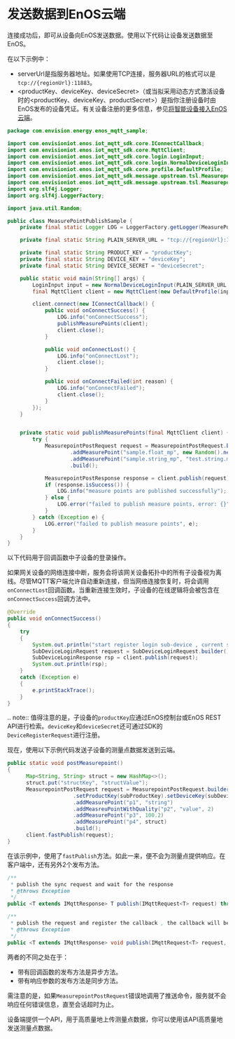 # 发送数据到EnOS云端

连接成功后，即可从设备向EnOS发送数据。使用以下代码让设备发送数据至EnOS。

在以下示例中：

- serverUrl是指服务器地址。如果使用TCP连接，服务器URL的格式可以是`tcp://{regionUrl}:11883`。
- <productKey、deviceKey、deviceSecret>（或当拟采用动态方式激活设备时的<productKey、deviceKey、productSecret>）是指你注册设备时由EnOS发布的设备凭证。有关设备注册的更多信息，参见[将智能设备接入EnOS云端](/docs/device-connection/zh_CN/latest/quickstart/gettingstarted_device_connection)。

```java
package com.envision.energy.enos_mqtt_sample;

import com.envisioniot.enos.iot_mqtt_sdk.core.IConnectCallback;
import com.envisioniot.enos.iot_mqtt_sdk.core.MqttClient;
import com.envisioniot.enos.iot_mqtt_sdk.core.login.LoginInput;
import com.envisioniot.enos.iot_mqtt_sdk.core.login.NormalDeviceLoginInput;
import com.envisioniot.enos.iot_mqtt_sdk.core.profile.DefaultProfile;
import com.envisioniot.enos.iot_mqtt_sdk.message.upstream.tsl.MeasurepointPostRequest;
import com.envisioniot.enos.iot_mqtt_sdk.message.upstream.tsl.MeasurepointPostResponse;
import org.slf4j.Logger;
import org.slf4j.LoggerFactory;

import java.util.Random;

public class MeasurePointPublishSample {
    private final static Logger LOG = LoggerFactory.getLogger(MeasurePointPublishSample.class);

    private final static String PLAIN_SERVER_URL = "tcp://{regionUrl}:11883";

    private final static String PRODUCT_KEY = "productKey";
    private final static String DEVICE_KEY = "deviceKey";
    private final static String DEVICE_SECRET = "deviceSecret";

    public static void main(String[] args) {
        LoginInput input = new NormalDeviceLoginInput(PLAIN_SERVER_URL, PRODUCT_KEY, DEVICE_KEY, DEVICE_SECRET);
        final MqttClient client = new MqttClient(new DefaultProfile(input));

        client.connect(new IConnectCallback() {
            public void onConnectSuccess() {
                LOG.info("onConnectSuccess");
                publishMeasurePoints(client);
                client.close();
            }

            public void onConnectLost() {
                LOG.info("onConnectLost");
                client.close();
            }

            public void onConnectFailed(int reason) {
                LOG.info("onConnectFailed");
                client.close();
            }
        });
    }


    private static void publishMeasurePoints(final MqttClient client) {
        try {
            MeasurepointPostRequest request = MeasurepointPostRequest.builder()
                    .addMeasurePoint("sample.float_mp", new Random().nextFloat())
                    .addMeasurePoint("sample.string_mp", "test.string.mp")
                    .build();

            MeasurepointPostResponse response = client.publish(request);
            if (response.isSuccess()) {
                LOG.info("measure points are published successfully");
            } else {
                LOG.error("failed to publish measure points, error: {}", response.getMessage());
            }
        } catch (Exception e) {
            LOG.error("failed to publish measure points", e);
        }
    }
}
```

以下代码用于回调函数中子设备的登录操作。  

如果网关设备的网络连接中断，服务会将该网关设备拓扑中的所有子设备视为离线。尽管MQTT客户端允许自动重新连接，但当网络连接恢复时，将会调用`onConnectLost`回调函数。当重新连接生效时，子设备的在线逻辑将会被包含在`onConnectSuccess`回调方法中。

```java
@Override
public void onConnectSuccess()
{
    try
    {
        System.out.println("start register login sub-device , current status :" + client.isConnected());
        SubDeviceLoginRequest request = SubDeviceLoginRequest.builder().setSubDeviceInfo(subProductKey, subDeviceKey, subDeviceSecret).build();
        SubDeviceLoginResponse rsp = client.publish(request);
        System.out.println(rsp);
    }
    catch (Exception e)
    {
        e.printStackTrace();
    }
}
```

.. note:: 值得注意的是，子设备的`productKey`应通过EnOS控制台或EnOS REST API进行检索。`deviceKey`和`deviceSecret`还可通过SDK的`DeviceRegisterRequest`进行注册。

现在，使用以下示例代码发送子设备的测量点数据发送到云端。

```java
public static void postMeasurepoint()
{
      Map<String, String> struct = new HashMap<>();
      struct.put("structKey", "structValue");
      MeasurepointPostRequest request = MeasurepointPostRequest.builder()
                     .setProductKey(subProductKey).setDeviceKey(subDeviceKey)
                     .addMeasurePoint("p1", "string")
                     .addMeasreuPointWithQuality("p2", "value", 2)
                     .addMeasurePoint("p3", 100.2)
                     .addMeasurePoint("p4", struct)
                     .build();
      client.fastPublish(request);
}
```

在该示例中，使用了`fastPublish`方法。如此一来，便不会为测量点提供响应。在客户端中，还有另外2个发布方法。

```java
/**
 * publish the sync request and wait for the response
 * @throws Exception
 */
public <T extends IMqttResponse> T publish(IMqttRequest<T> request) throws Exception

/**
 * publish the request and register the callback , the callback will be called when rcv the response
 * @throws Exception
 */
public <T extends IMqttResponse> void publish(IMqttRequest<T> request, IResponseCallback<T> callback)
```

两者的不同之处在于：

- 带有回调函数的发布方法是异步方法。
- 带有响应参数的发布方法是同步方法。

需注意的是，如果`MeasurepointPostRequest`错误地调用了推送命令，服务就不会响应任何错误信息，直至会话超时为止。

设备端提供一个API，用于高质量地上传测量点数据，你可以使用该API高质量地发送测量点数据。
<!--该API的名称是什么？-->
